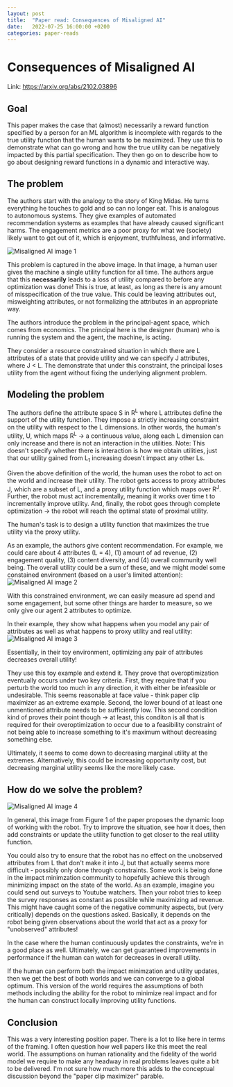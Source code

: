```yaml
---
layout: post
title:  "Paper read: Consequences of Misaligned AI"
date:   2022-07-25 16:00:00 +0200
categories: paper-reads
---
```


# Consequences of Misaligned AI
Link: https://arxiv.org/abs/2102.03896

## Goal
This paper makes the case that (almost) necessarily a reward function specified by a person for an ML algorithm is incomplete with regards to the true utility function that the human wants to be maximized. They use this to demonstrate what can go wrong and how the true utility can be negatively impacted by this partial specification. They then go on to describe how to go about designing reward functions in a dynamic and interactive way.

## The problem
The authors start with the analogy to the story of King Midas. He turns everything he touches to gold and so can no longer eat. This is analogous to autonomous systems. They give examples of automated recommendation systems as examples that have already caused significant harms. The engagement metrics are a poor proxy for what we (society) likely want to get out of it, which is enjoyment, truthfulness, and informative.

![Misaligned AI image 1]({{site.url}}/assets/images/misaligned-ai/image-1.png)

This problem is captured in the above image. In that image, a human user gives the machine a single utility function for all time. The authors argue that this <b>necessarily</b> leads to a loss of utility compared to before any optimization was done! This is true, at least, as long as there is any amount of misspecification of the true value. This could be leaving attributes out, misweighting attributes, or not formalizing the attributes in an appropriate way.

The authors introduce the problem in the principal-agent space, which comes from economics. The principal here is the designer (human) who is running the system and the agent, the machine, is acting.

They consider a resource constrained situation in which there are L attributes of a state that provide utility and we can specify J attributes, where J < L. The demonstrate that under this constraint, the principal loses utility from the agent without fixing the underlying alignment problem.

## Modeling the problem
The authors define the attribute space S in R<sup>L</sup> where L attributes define the support of the utility function. They impose a strictly increasing constraint on the utility with respect to the L dimensions. In other words, the human's utility, U, which maps R<sup>L</sup> -> a continuous value, along each L dimension can only increase and there is not an interaction in the utilities. Note: This doesn't specify whether there is interaction is how we obtain utilities, just that our utility gained from L<sub>1</sub> increasing doesn't impact any other Ls.

Given the above definition of the world, the human uses the robot to act on the world and increase their utility. The robot gets access to proxy attributes J, which are a subset of L, and a proxy utility function which maps over R<sup>J</sup>.  Further, the robot must act incrementally, meaning it works over time t to incrementally improve utility. And, finally, the robot goes through complete optimization -> the robot will reach the optimal state of proximal utility.

The human's task is to design a utility function that maximizes the true utility via the proxy utility.

As an example, the authors give content recommendation. For example, we could care about 4 attributes (L = 4), (1) amount of ad revenue, (2) engagement quality, (3) content diversity, and (4) overall community well being. The overall utility could be a sum of these, and we might model some constained environment (based on a user's limited attention): ![Misaligned AI image 2]({{site.url}}/assets/images/misaligned-ai/image-2.png)

With this constrained environment, we can easily measure ad spend and some engagement, but some other things are harder to measure, so we only give our agent 2 attributes to optimize.

In their example, they show what happens when you model any pair of attributes as well as what happens to proxy utility and real utility:
![Misaligned AI image 3]({{site.url}}/assets/images/misaligned-ai/image-3.png)

Essentially, in their toy environment, optimizing any pair of attributes decreases overall utility!

They use this toy example and extend it. They prove that overoptimization eventually occurs under two key criteria. First, they require that if you perturb the world too much in any direction, it with either be infeasible or undesirable. This seems reasonable at face value - think paper clip maximizer as an extreme example. Second, the lower bound of at least one unmentioned attribute needs to be sufficiently low. This second condition kind of proves their point though -> at least, this conditon is all that is required for their overoptimization to occur due to a feasibility constraint of not being able to increase something to it's maximum without decreasing something else.

Ultimately, it seems to come down to decreasing marginal utility at the extremes. Alternatively, this could be increasing opportunity cost, but decreasing marginal utility seems like the more likely case.

## How do we solve the problem?
![Misaligned AI image 4]({{site.url}}/assets/images/misaligned-ai/image-4.png)

In general, this image from Figure 1 of the paper proposes the dynamic loop of working with the robot. Try to improve the situation, see how it does, then add constraints or update the utility function to get closer to the real utility function. 

You could also try to ensure that the robot has no effect on the unobserved attributes from L that don't make it into J, but that actually seems more difficult - possibly only done through constraints. Some work is being done in the impact minimzation community to hopefully achieve this through minimizing impact on the state of the world. As an example, imagine you could send out surveys to Youtube watchers. Then your robot tries to keep the survey responses as constant as possible while maximizing ad revenue. This might have caught some of the negative community aspects, but (very critically) depends on the questions asked. Basically, it depends on the robot being given observations about the world that act as a proxy for "unobserved" attributes!

In the case where the human continuously updates the constraints, we're in a good place as well. Ultimately, we can get guaranteed improvements in performance if the human can watch for decreases in overall utility.

If the human can perform both the impact minimzation and utility updates, then we get the best of both worlds and we can converge to a global optimum. This version of the world requires the assumptions of both methods including the ability for the robot to minimize real impact and for the human can construct locally improving utility functions.

## Conclusion
This was a very interesting position paper. There is a lot to like here in terms of the framing. I often question how well papers like this meet the real world. The assumptions on human rationality and the fidelity of the world model we require to make any headway in real problems leaves quite a bit to be delivered. I'm not sure how much more this adds to the conceptual discussion beyond the "paper clip maximizer" parable.


